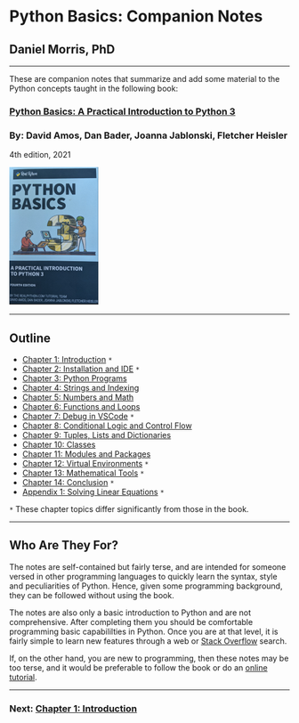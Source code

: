 # Python Basics: Companion Notes

## Daniel Morris, PhD
___

These are companion notes that summarize and add some material to the Python concepts taught in the following book:   

### **[Python Basics: A Practical Introduction to Python 3](https://realpython.com/products/python-basics-book/)**
### By: **David Amos, Dan Bader, Joanna Jablonski, Fletcher Heisler**
4th edition, 2021

![Python Basics](.Images/book.png)

___
## **Outline**

* [Chapter 1: Introduction](Chapter_01_Introduction.md) `*`
* [Chapter 2: Installation and IDE](Chapter_02_Installation_and_IDE.md) `*`
* [Chapter 3: Python Programs](Chapter_03_Python_Programs.md)
* [Chapter 4: Strings and Indexing](Chapter_04_Strings_and_Indexing.md)
* [Chapter 5: Numbers and Math](Chapter_05_Numbers_and_Math.md)
* [Chapter 6: Functions and Loops](Chapter_06_Functions_and_Loops.md)
* [Chapter 7: Debug in VSCode](Chapter_07_Debug_in_VSCode.md) `*`
* [Chapter 8: Conditional Logic and Control Flow](Chapter_08_Conditional_Logic_and_Control_Flow.md)
* [Chapter 9: Tuples, Lists and Dictionaries](Chapter_09_Tuples_Lists_and_Dictionaries.md)
* [Chapter 10: Classes](Chapter_10_Classes.md)
* [Chapter 11: Modules and Packages](Chapter_11_Modules_and_Packages.md)
* [Chapter 12: Virtual Environments](Chapter_12_Virtual_Environments.md) `*`
* [Chapter 13: Mathematical Tools](Chapter_13_Mathematical_Tools.md) `*`
* [Chapter 14: Conclusion](Chapter_14_Conclusion.md) `*`
* [Appendix 1: Solving Linear Equations](Appendix_01_Linear_Equations.md) `*`

`*` These chapter topics differ significantly from those in the book.

___
## Who Are They For?

The notes are self-contained but fairly terse, and are intended for someone versed in other programming languages to quickly learn the syntax, style and peculiarities of Python.  Hence, given some programming background, they can be followed without using the book.  

The notes are also only a basic introduction to Python and are not comprehensive.  After completing them you should be comfortable programming basic capabililties in Python.  Once you are at that level, it is fairly simple to learn new features through a web or [Stack Overflow](https://stackoverflow.com/) search.  

If, on the other hand, you are new to programming, then these notes may be too terse, and it would be preferable to follow the book or do an [online tutorial](https://docs.python.org/3/tutorial/index.html).    

___
### Next: [Chapter 1: Introduction](Chapter_01_Introduction.md)